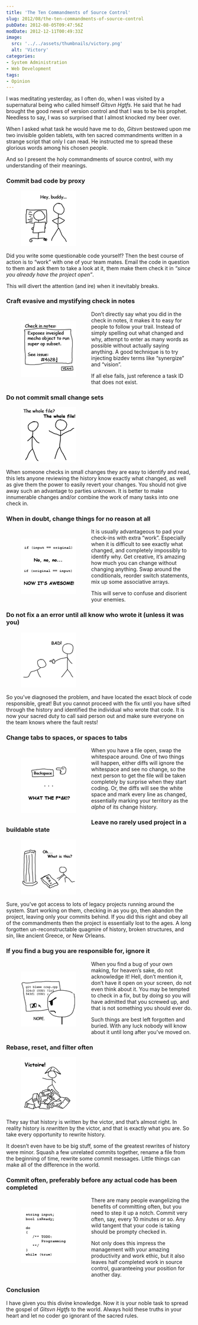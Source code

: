 ```yaml
---
title: 'The Ten Commandments of Source Control'
slug: 2012/08/the-ten-commandments-of-source-control
pubDate: 2012-08-05T09:47:56Z
modDate: 2012-12-11T00:49:33Z
image:
  src: '../../assets/thumbnails/victory.png'
  alt: 'Victory'
categories:
- System Administration
- Web Development
tags:
- Opinion
---
```


I was meditating yesterday, as I often do, when I was visited by a supernatural being who called himself *Gitsvn Hgtfs*. He said that he had brought the good news of version control and that I was to be his prophet. Needless to say, I was so surprised that I almost knocked my beer over.

When I asked what task he would have me to do, *Gitsvn* bestowed upon me two invisible golden tablets, with ten sacred commandments written in a strange script that only I can read. He instructed me to spread these glorious words among his chosen people.

And so I present the holy commandments of source control, with my understanding of their meanings.

<!-- more -->

### Commit bad code by proxy

<figure>

![Perfection](../../assets/postimages/ten-commandments/buddy.png)

</figure>

Did you write some questionable code yourself? Then the best course of action is to “work” with one of your team mates. Email the code in question to them and ask them to take a look at it, them make them check it in *“since you already have the project open”*.

This will divert the attention (and ire) when it inevitably breaks.

### Craft evasive and mystifying check in notes

<figure style="float: left;">

![Perfection](../../assets/postimages/ten-commandments/notes.png)

</figure>

Don’t directly say what you did in the check in notes, it makes it to easy for people to follow your trail. Instead of simply spelling out what changed and why, attempt to enter as many words as possible without actually saying anything. A good technique is to try injecting bizdev terms like “synergize” and “vision”.

If all else fails, just reference a task ID that does not exist.

### Do not commit small change sets

<figure>

![Perfection](../../assets/postimages/ten-commandments/diff.png)

</figure>

When someone checks in small changes they are easy to identify and read, this lets anyone reviewing the history know exactly what changed, as well as give them the power to easily revert your changes. You should not give away such an advantage to parties unknown. It is better to make innumerable changes and/or combine the work of many tasks into one check in.

### When in doubt, change things for no reason at all

<figure style="float: left;">

![Perfection](../../assets/postimages/ten-commandments/if.png)

</figure>

It is usually advantageous to pad your check-ins with extra “work”. Especially when it is difficult to see exactly what changed, and completely impossibly to identify why. Get creative, it’s amazing how much you can change without changing anything. Swap around the conditionals, reorder switch statements, mix up some associative arrays.

This will serve to confuse and disorient your enemies.

### Do not fix a an error until all know who wrote it (unless it was you)

<figure>

![Perfection](../../assets/postimages/ten-commandments/bad.png)

</figure>

So you’ve diagnosed the problem, and have located the exact block of code responsible, great! But you cannot proceed with the fix until you have sifted through the history and identified the individual who wrote that code. It is now your sacred duty to call said person out and make sure everyone on the team knows where the fault rests!

### Change tabs to spaces, or spaces to tabs

<figure style="float: left;">

![Perfection](../../assets/postimages/ten-commandments/backspace.png)

</figure>

When you have a file open, swap the whitespace around. One of two things will happen, either diffs will ignore the whitespace and see no change, so the next person to get the file will be taken completely by surprise when they start coding. Or, the diffs will see the white space and mark every line as changed, essentially marking your territory as the *alpha* of its change history.

### Leave no rarely used project in a buildable state

<figure>

![Perfection](../../assets/postimages/ten-commandments/gfx.png)

</figure>

Sure, you’ve got access to lots of legacy projects running around the system. Start working on them, checking in as you go, then abandon the project, leaving only your commits behind. If you did this right and obey all of the commandments then the project is essentially lost to the ages. A long forgotten un-reconstructable quagmire of history, broken structures, and sin, like ancient Greece, or New Orleans.

### If you find a bug you are responsible for, ignore it

<figure style="float: left;">

![Perfection](../../assets/postimages/ten-commandments/blame.png)

</figure>

When you find a bug of your own making, for heaven’s sake, do not acknowledge it! Hell, don’t mention it, don’t have it open on your screen, do not even think about it. You may be tempted to check in a fix, but by doing so you will have admitted that you screwed up, and that is not something you should ever do.

Such things are best left forgotten and buried. With any luck nobody will know about it until long after you’ve moved on.

### Rebase, reset, and filter often

<figure>

![Perfection](../../assets/postimages/ten-commandments/victoire.png)

</figure>

They say that history is written by the victor, and that’s almost right. In reality history is *rewritten* by the victor, and that is exactly what you are. So take every opportunity to rewrite history.

It doesn’t even have to be big stuff, some of the greatest rewrites of history were minor. Squash a few unrelated commits together, rename a file from the beginning of time, rewrite some commit messages. Little things can make all of the difference in the world.

### Commit often, preferably before any actual code has been completed

<figure style="float: left;">

![Perfection](../../assets/postimages/ten-commandments/todo.png)

</figure>

There are many people evangelizing the benefits of committing often, but you need to step it up a notch. Commit very often, say, every 10 minutes or so. Any wild tangent that your code is taking should be prompty checked in.

Not only does this impress the management with your amazing productivity and work ethic, but it also leaves half completed work in source control, guaranteeing your position for another day.

### Conclusion

I have given you this divine knowledge. Now it is your noble task to spread the gospel of *Gitsvn Hgtfs* to the world. Always hold these truths in your heart and let no coder go ignorant of the sacred rules.
